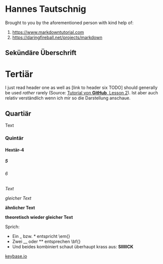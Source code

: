 Hannes Tautschnig
=================
Brought to you by the aforementioned person with kind help of:
1. https://www.markdowntutorial.com
2. https://daringfireball.net/projects/markdown

Sekündäre Überschrift
---------------------

# Tertiär
I just read header one as well as [link to header six TODO] should generally be used _rather_ rarely (Source: [Tutorial von **GitHub**, Lesson 2](https://www.markdowntutorial.com/lesson/2/)). 
Ist aber auch relativ verständlich wenn ich mir so die Darstellung anschaue.
## Quartiär
Text
### Quintär
#### Hextär-4
##### 5
###### 6
_Text_

*gleicher Text*

**ähnlicher Text**

__theoretisch wieder gleicher Text__

Sprich:
* Ein _ bzw. * entspricht \em{}
* Zwei __ oder ** entsprechen \bf{}
* Und beides kombiniert schaut überhaupt krass aus: **__SIIIIICK__**

[keybase.io](https://htautsch.keybase.pub/ "Hannes Tautschnig's very own page on keybase.io")